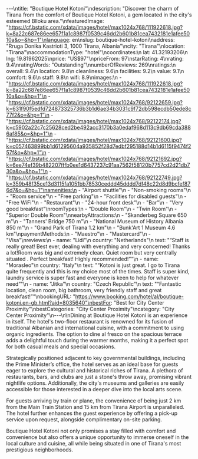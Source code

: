 ---\ntitle: "Boutique Hotel Kotoni"\ndescription: "Discover the charm of Tirana from the comfort of Boutique Hotel Kotoni, a gem located in the city's esteemed Blloku area."\nfeaturedImage: "https://cf.bstatic.com/xdata/images/hotel/max1024x768/111922618.jpg?k=8a22c687e86ee657f1a1c8987f0539c46dd2b601b81cea7432181e1afee5010a&o=&hp=1"\nlanguage: en\nslug: boutique-hotel-kotoni\naddress: "Rruga Donika Kastrioti 3, 1000 Tirana, Albania"\ncity: "Tirana"\nlocation: "Tirana"\naccommodationType: "hotel"\ncoordinates:\n  lat: 41.32193206\n  lng: 19.81962025\nprice: "US$97"\npriceFrom: 97\nstarRating: 4\nrating: 9.4\nratingWords: "Outstanding"\nnumberOfReviews: 269\nratings:\n  overall: 9.4\n  location: 9.8\n  cleanliness: 9.6\n  facilities: 9.2\n  value: 9.1\n  comfort: 9.6\n  staff: 9.8\n  wifi: 8.9\nimages:\n  - "https://cf.bstatic.com/xdata/images/hotel/max1024x768/111922618.jpg?k=8a22c687e86ee657f1a1c8987f0539c46dd2b601b81cea7432181e1afee5010a&o=&hp=1"\n  - "https://cf.bstatic.com/xdata/images/hotel/max1024x768/92122659.jpg?k=631f90f5edfd724873325736b3b1d6ae34b3031c9f72db598ecdb50ede8c77f2&o=&hp=1"\n  - "https://cf.bstatic.com/xdata/images/hotel/max1024x768/92122174.jpg?k=c5902a22c7c25628ced2be492acc3170b3a0edaf968d113c9db69cda3886af85&o=&hp=1"\n  - "https://cf.bstatic.com/xdata/images/hotel/max1024x768/92121600.jpg?k=c057463899bb1d61295604a935852f28d7edbf295188d14b1d6115f9474f257f&o=&hp=1"\n  - "https://cf.bstatic.com/xdata/images/hotel/max1024x768/92121692.jpg?k=6ee74ef39b482207fffb0ee1d6437237c91aa7562f58120b7757cd2d21db730a&o=&hp=1"\n  - "https://cf.bstatic.com/xdata/images/hotel/max1024x768/92122749.jpg?k=359b48f35ce13d3115fa1051bb78530ceddd45dddd7df48c22d8d9bcfef876d7&o=&hp=1"\namenities:\n  - "Airport shuttle"\n  - "Non-smoking rooms"\n  - "Room service"\n  - "Free parking"\n  - "Facilities for disabled guests"\n  - "Free WiFi"\n  - "Restaurant"\n  - "24-hour front desk"\n  - "Bar"\n  - "Very good breakfast"\nroomTypes:\n  - "Double Room"\n  - "Twin Room"\n  - "Superior Double Room"\nnearbyAttractions:\n  - "Skanderbeg Square 650 m"\n  - "Tanners' Bridge 750 m"\n  - "National Museum of History Albania 850 m"\n  - "Grand Park of Tirana 1.2 km"\n  - "Bunk'Art 1 Museum 4.6 km"\npaymentMethods:\n  - "Maestro"\n  - "Mastercard"\n  - "Visa"\nreviews:\n  - name: "Lidi"\n    country: "Netherlands"\n    text: "“Staff is really great! Best ever, dealing with everything and very concerned! Thanks a lot!Room was big and extremely clean. Quiet room but very centrally situated .
Perfect breakfast! Highly recommended!”"\n  - name: "Morasleo"\n    country: "Italy"\n    text: "“Kotoni is just great. I go to Tirana quite frequently and this is my choice most of the times. Staff is super kind, laundry service is super fast and everyone is keen to help for whatever need”"\n  - name: "Jitka"\n    country: "Czech Republic"\n    text: "“Fantastic location, clean room, big bathroom, very friendly staff and great breakfast!”"\nbookingURL: "https://www.booking.com/hotel/al/boutique-kotoni.en-gb.html?aid=8035640"\nbestFor: "Best for City Center Proximity"\nbestCategories: "City Center Proximity"\ncategory: "City Center Proximity"\n---\n\nDining at Boutique Hotel Kotoni is an experience in itself. The hotel's two-floor restaurant is renowned for its fusion of traditional Albanian and international cuisine, with a commitment to using organic ingredients. The option to dine al fresco on the spacious terrace adds a delightful touch during the warmer months, making it a perfect spot for both casual meals and special occasions.

Strategically positioned adjacent to key governmental buildings, including the Prime Minister’s office, the hotel serves as an ideal base for guests eager to explore the cultural and historical riches of Tirana. A plethora of restaurants, bars, and clubs are just a stone's throw away, promising vibrant nightlife options. Additionally, the city's museums and galleries are easily accessible for those interested in a deeper dive into the local arts scene.

For guests arriving by train or plane, the convenience of being just 2 km from the Main Train Station and 15 km from Tirana Airport is unparalleled. The hotel further enhances the guest experience by offering a pick-up service upon request, alongside complimentary on-site parking.

Boutique Hotel Kotoni not only promises a stay filled with comfort and convenience but also offers a unique opportunity to immerse oneself in the local culture and cuisine, all while being situated in one of Tirana's most prestigious neighborhoods.